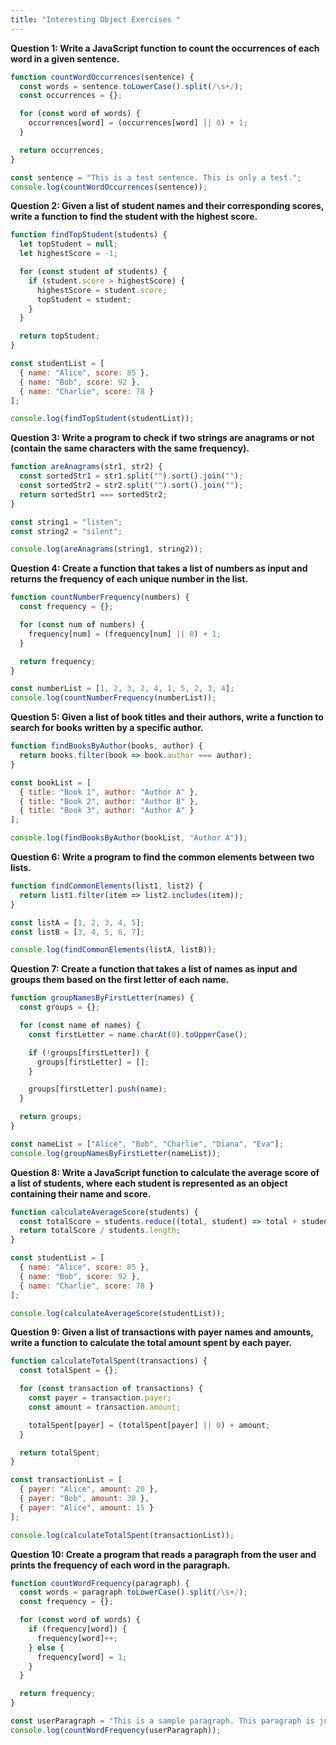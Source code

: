```yaml
---
title: "Interesting Object Exercises "
---
```


**Question 1: Write a JavaScript function to count the occurrences of each word in a given sentence.**

```javascript
function countWordOccurrences(sentence) {
  const words = sentence.toLowerCase().split(/\s+/);
  const occurrences = {};

  for (const word of words) {
    occurrences[word] = (occurrences[word] || 0) + 1;
  }

  return occurrences;
}

const sentence = "This is a test sentence. This is only a test.";
console.log(countWordOccurrences(sentence));
```

**Question 2: Given a list of student names and their corresponding scores, write a function to find the student with the highest score.**

```javascript
function findTopStudent(students) {
  let topStudent = null;
  let highestScore = -1;

  for (const student of students) {
    if (student.score > highestScore) {
      highestScore = student.score;
      topStudent = student;
    }
  }

  return topStudent;
}

const studentList = [
  { name: "Alice", score: 85 },
  { name: "Bob", score: 92 },
  { name: "Charlie", score: 78 }
];

console.log(findTopStudent(studentList));
```

**Question 3: Write a program to check if two strings are anagrams or not (contain the same characters with the same frequency).**

```javascript
function areAnagrams(str1, str2) {
  const sortedStr1 = str1.split("").sort().join("");
  const sortedStr2 = str2.split("").sort().join("");
  return sortedStr1 === sortedStr2;
}

const string1 = "listen";
const string2 = "silent";

console.log(areAnagrams(string1, string2));
```

**Question 4: Create a function that takes a list of numbers as input and returns the frequency of each unique number in the list.**

```javascript
function countNumberFrequency(numbers) {
  const frequency = {};

  for (const num of numbers) {
    frequency[num] = (frequency[num] || 0) + 1;
  }

  return frequency;
}

const numberList = [1, 2, 3, 2, 4, 1, 5, 2, 3, 4];
console.log(countNumberFrequency(numberList));
```

**Question 5: Given a list of book titles and their authors, write a function to search for books written by a specific author.**

```javascript
function findBooksByAuthor(books, author) {
  return books.filter(book => book.author === author);
}

const bookList = [
  { title: "Book 1", author: "Author A" },
  { title: "Book 2", author: "Author B" },
  { title: "Book 3", author: "Author A" }
];

console.log(findBooksByAuthor(bookList, "Author A"));
```

**Question 6: Write a program to find the common elements between two lists.**

```javascript
function findCommonElements(list1, list2) {
  return list1.filter(item => list2.includes(item));
}

const listA = [1, 2, 3, 4, 5];
const listB = [3, 4, 5, 6, 7];

console.log(findCommonElements(listA, listB));
```

**Question 7: Create a function that takes a list of names as input and groups them based on the first letter of each name.**

```javascript
function groupNamesByFirstLetter(names) {
  const groups = {};

  for (const name of names) {
    const firstLetter = name.charAt(0).toUpperCase();

    if (!groups[firstLetter]) {
      groups[firstLetter] = [];
    }

    groups[firstLetter].push(name);
  }

  return groups;
}

const nameList = ["Alice", "Bob", "Charlie", "Diana", "Eva"];
console.log(groupNamesByFirstLetter(nameList));
```

**Question 8: Write a JavaScript function to calculate the average score of a list of students, where each student is represented as an object containing their name and score.**

```javascript
function calculateAverageScore(students) {
  const totalScore = students.reduce((total, student) => total + student.score, 0);
  return totalScore / students.length;
}

const studentList = [
  { name: "Alice", score: 85 },
  { name: "Bob", score: 92 },
  { name: "Charlie", score: 78 }
];

console.log(calculateAverageScore(studentList));
```

**Question 9: Given a list of transactions with payer names and amounts, write a function to calculate the total amount spent by each payer.**

```javascript
function calculateTotalSpent(transactions) {
  const totalSpent = {};

  for (const transaction of transactions) {
    const payer = transaction.payer;
    const amount = transaction.amount;

    totalSpent[payer] = (totalSpent[payer] || 0) + amount;
  }

  return totalSpent;
}

const transactionList = [
  { payer: "Alice", amount: 20 },
  { payer: "Bob", amount: 30 },
  { payer: "Alice", amount: 15 }
];

console.log(calculateTotalSpent(transactionList));
```

**Question 10: Create a program that reads a paragraph from the user and prints the frequency of each word in the paragraph.**

```javascript
function countWordFrequency(paragraph) {
  const words = paragraph.toLowerCase().split(/\s+/);
  const frequency = {};

  for (const word of words) {
    if (frequency[word]) {
      frequency[word]++;
    } else {
      frequency[word] = 1;
    }
  }

  return frequency;
}

const userParagraph = "This is a sample paragraph. This paragraph is just an example.";
console.log(countWordFrequency(userParagraph));
```
